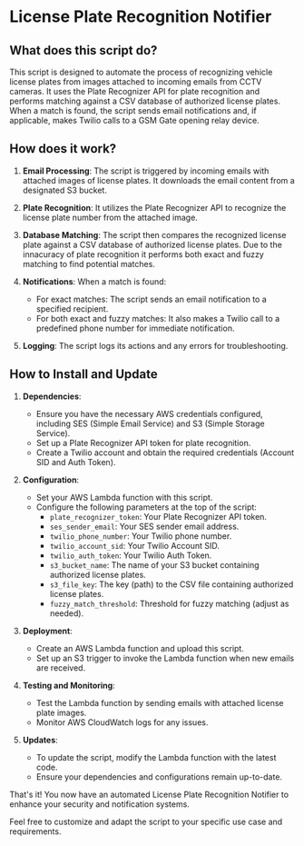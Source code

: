 # License Plate Recognition Notifier

## What does this script do?

This script is designed to automate the process of recognizing vehicle license plates from images attached to incoming emails from CCTV cameras. It uses the Plate Recognizer API for plate recognition and performs matching against a CSV database of authorized license plates. When a match is found, the script sends email notifications and, if applicable, makes Twilio calls to a GSM Gate opening relay device.

## How does it work?

1. **Email Processing**: The script is triggered by incoming emails with attached images of license plates. It downloads the email content from a designated S3 bucket.

2. **Plate Recognition**: It utilizes the Plate Recognizer API to recognize the license plate number from the attached image.

3. **Database Matching**: The script then compares the recognized license plate against a CSV database of authorized license plates. Due to the innacuracy of plate recognition it performs both exact and fuzzy matching to find potential matches.

4. **Notifications**: When a match is found:
   - For exact matches: The script sends an email notification to a specified recipient.
   - For both exact and fuzzy matches: It also makes a Twilio call to a predefined phone number for immediate notification.

5. **Logging**: The script logs its actions and any errors for troubleshooting.

## How to Install and Update

1. **Dependencies**:
   - Ensure you have the necessary AWS credentials configured, including SES (Simple Email Service) and S3 (Simple Storage Service).
   - Set up a Plate Recognizer API token for plate recognition.
   - Create a Twilio account and obtain the required credentials (Account SID and Auth Token).

2. **Configuration**:
   - Set your AWS Lambda function with this script.
   - Configure the following parameters at the top of the script:
     - `plate_recognizer_token`: Your Plate Recognizer API token.
     - `ses_sender_email`: Your SES sender email address.
     - `twilio_phone_number`: Your Twilio phone number.
     - `twilio_account_sid`: Your Twilio Account SID.
     - `twilio_auth_token`: Your Twilio Auth Token.
     - `s3_bucket_name`: The name of your S3 bucket containing authorized license plates.
     - `s3_file_key`: The key (path) to the CSV file containing authorized license plates.
     - `fuzzy_match_threshold`: Threshold for fuzzy matching (adjust as needed).

3. **Deployment**:
   - Create an AWS Lambda function and upload this script.
   - Set up an S3 trigger to invoke the Lambda function when new emails are received.

4. **Testing and Monitoring**:
   - Test the Lambda function by sending emails with attached license plate images.
   - Monitor AWS CloudWatch logs for any issues.

5. **Updates**:
   - To update the script, modify the Lambda function with the latest code.
   - Ensure your dependencies and configurations remain up-to-date.

That's it! You now have an automated License Plate Recognition Notifier to enhance your security and notification systems.

Feel free to customize and adapt the script to your specific use case and requirements.

